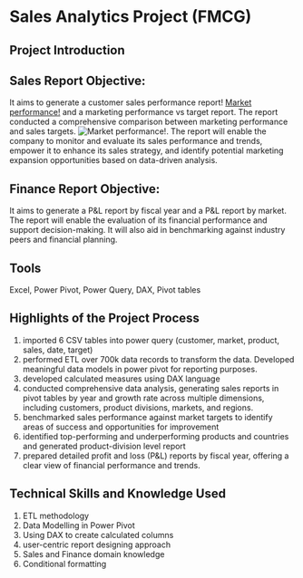 # Sales Analytics Project (FMCG)
## Project Introduction



## Sales Report Objective:
It aims to generate a customer sales performance report! [Market performance!](https://github.com/user-attachments/assets/b4641ccc-2323-4016-b76a-5ac2dd60a7a1) and a marketing performance vs target report. The report conducted a comprehensive comparison between marketing performance and sales targets. ![Market performance!](). The report will enable the company to monitor and evaluate its sales performance and trends, empower it to enhance its sales strategy, and identify potential marketing expansion opportunities based on data-driven analysis.



## Finance Report Objective:
It aims to generate a P&L report by fiscal year and a P&L report by market. The report will enable the evaluation of its financial performance and support decision-making. It will also aid in benchmarking against industry peers and financial planning.


## Tools 
Excel, Power Pivot, Power Query, DAX, Pivot tables

## Highlights of the Project Process
1. imported 6 CSV tables into power query (customer, market, product, sales, date, target)
2. performed ETL over 700k data records to transform the data. Developed meaningful data models in power pivot for reporting purposes.
3. developed calculated measures using DAX language
4. conducted comprehensive data analysis, generating sales reports in pivot tables by year and growth rate across multiple dimensions, including customers, product divisions, markets, and regions.
5. benchmarked sales performance against market targets to identify areas of success and opportunities for improvement
6. identified top-performing and underperforming products and countries and generated product-division level report
7. prepared detailed profit and loss (P&L) reports by fiscal year, offering a clear view of financial performance and trends.


## Technical Skills and Knowledge Used
1. ETL methodology
2. Data Modelling in Power Pivot
3. Using DAX to create calculated columns
4. user-centric report designing approach
5. Sales and Finance domain knowledge
6. Conditional formatting



